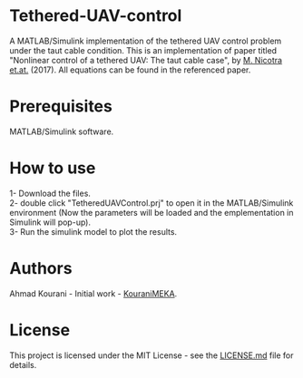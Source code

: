 # Tethered-UAV-control
A MATLAB/Simulink implementation of the tethered UAV control problem under the taut cable condition.
This is an implementation of paper titled "Nonlinear control of a tethered UAV: The taut cable case", by [M. Nicotra et.at.](https://www.researchgate.net/publication/308823858_Nonlinear_Control_of_a_Tethered_UAV_the_Taut_Cable_case) (2017).
All equations can be found in the referenced paper.

# Prerequisites
MATLAB/Simulink software.

# How to use
1- Download the files. <br />
2- double click "TetheredUAVControl.prj" to open it in the MATLAB/Simulink environment (Now the parameters will be loaded and the emplementation in Simulink will pop-up). <br />
3- Run the simulink model to plot the results. <br />


# Authors
Ahmad Kourani - Initial work - [KouraniMEKA](https://github.com/KouraniMEKA).

# License
This project is licensed under the MIT License - see the [LICENSE.md](https://github.com/KouraniMEKA/Tethered-UAV-control/blob/master/LICENSE) file for details.
